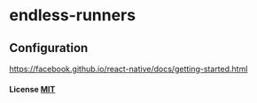 # endless-runners

## Configuration

https://facebook.github.io/react-native/docs/getting-started.html

#### License [MIT](LICENSE.md)